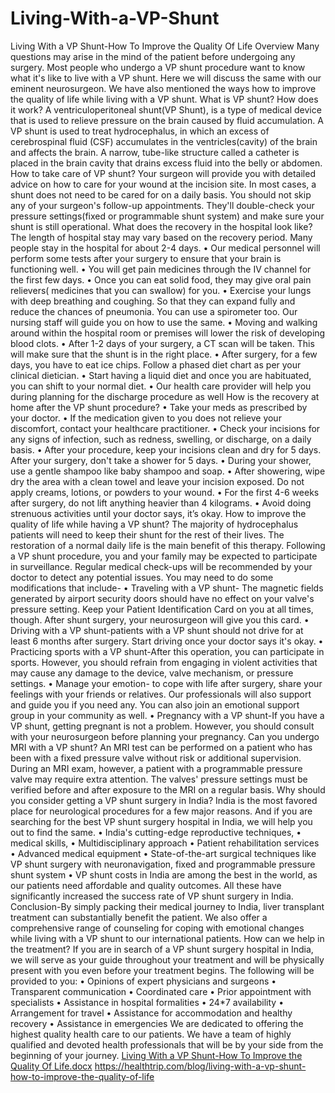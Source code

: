 # Living-With-a-VP-Shunt
Living With a VP Shunt-How To Improve the Quality Of Life
Overview
Many questions may arise in the mind of the patient before undergoing any surgery. Most people who undergo a VP shunt procedure want to know what it's like to live with a VP shunt. Here we will discuss the same with our eminent neurosurgeon. We have also mentioned the ways how to improve the quality of life while living with a VP shunt.
What is VP shunt? How does it work?
A ventriculoperitoneal shunt(VP Shunt), is a type of medical device that is used to relieve pressure on the brain caused by fluid accumulation. A VP shunt is used to treat hydrocephalus, in which an excess of cerebrospinal fluid (CSF) accumulates in the ventricles(cavity) of the brain and affects the brain.
A narrow, tube-like structure called a catheter is placed in the brain cavity that drains excess fluid into the belly or abdomen.
How to take care of VP shunt?
Your surgeon will provide you with detailed advice on how to care for your wound at the incision site. In most cases, a shunt does not need to be cared for on a daily basis.
You should not skip any of your surgeon's follow-up appointments. They'll double-check your pressure settings(fixed or programmable shunt system) and make sure your shunt is still operational.
What does the recovery in the hospital look like?
The length of hospital stay may vary based on the recovery period. Many people stay in the hospital for about 2-4 days.
•	Our medical personnel will perform some tests after your surgery to ensure that your brain is functioning well.
•	You will get pain medicines through the IV channel for the first few days.
•	Once you can eat solid food, they may give oral pain relievers( medicines that you can swallow) for you.
•	Exercise your lungs with deep breathing and coughing. So that they can expand fully and reduce the chances of pneumonia. You can use a spirometer too. Our nursing staff will guide you on how to use the same.
•	Moving and walking around within the hospital room or premises will lower the risk of developing blood clots.
•	After 1-2 days of your surgery, a CT scan will be taken. This will make sure that the shunt is in the right place.
•	After surgery, for a few days, you have to eat ice chips. Follow a phased diet chart as per your clinical dietician.
•	Start having a liquid diet and once you are habituated, you can shift to your normal diet.
•	Our health care provider will help you during planning for the discharge procedure as well
How is the recovery at home after the VP shunt procedure?
•	Take your meds as prescribed by your doctor.
•	If the medication given to you does not relieve your discomfort, contact your healthcare practitioner.
•	Check your incisions for any signs of infection, such as redness, swelling, or discharge, on a daily basis.
•	After your procedure, keep your incisions clean and dry for 5 days. After your surgery, don't take a shower for 5 days.
•	During your shower, use a gentle shampoo like baby shampoo and soap.
•	After showering, wipe dry the area with a clean towel and leave your incision exposed. Do not apply creams, lotions, or powders to your wound.
•	For the first 4-6 weeks after surgery, do not lift anything heavier than 4 kilograms.
•	Avoid doing strenuous activities until your doctor says, it’s okay.
How to improve the quality of life while having a VP shunt?
The majority of hydrocephalus patients will need to keep their shunt for the rest of their lives. The restoration of a normal daily life is the main benefit of this therapy.
Following a VP shunt procedure, you and your family may be expected to participate in surveillance. Regular medical check-ups will be recommended by your doctor to detect any potential issues. You may need to do some modifications that include-
•	Traveling with a VP shunt- The magnetic fields generated by airport security doors should have no effect on your valve's pressure setting.
Keep your Patient Identification Card on you at all times, though. After shunt surgery, your neurosurgeon will give you this card.
•	Driving with a VP shunt-patients with a VP shunt should not drive for at least 6 months after surgery. Start driving once your doctor says it's okay.
•	Practicing sports with a VP shunt-After this operation, you can participate in sports. However, you should refrain from engaging in violent activities that may cause any damage to the device, valve mechanism, or pressure settings.
•	Manage your emotion- to cope with life after surgery, share your feelings with your friends or relatives. Our professionals will also support and guide you if you need any. You can also join an emotional support group in your community as well.
•	Pregnancy with a VP shunt-If you have a VP shunt, getting pregnant is not a problem. However, you should consult with your neurosurgeon before planning your pregnancy.
Can you undergo MRI with a VP shunt?
An MRI test can be performed on a patient who has been with a fixed pressure valve without risk or additional supervision.
During an MRI exam, however, a patient with a programmable pressure valve may require extra attention. The valves' pressure settings must be verified before and after exposure to the MRI on a regular basis.
Why should you consider getting a VP shunt surgery in India?
India is the most favored place for neurological procedures for a few major reasons. And if you are searching for the best VP shunt surgery hospital in India, we will help you out to find the same.
•	India's cutting-edge reproductive techniques,
•	medical skills,
•	Multidisciplinary approach
•	Patient rehabilitation services
•	Advanced medical equipment
•	State-of-the-art surgical techniques like VP shunt surgery with neuronavigation, fixed and programmable pressure shunt system
•	VP shunt costs in India are among the best in the world, as our patients need affordable and quality outcomes.
All these have significantly increased the success rate of VP shunt surgery in India.
Conclusion-By simply packing their medical journey to India, liver transplant treatment can substantially benefit the patient. We also offer a comprehensive range of counseling for coping with emotional changes while living with a VP shunt to our international patients.
How can we help in the treatment?
If you are in search of a VP shunt surgery hospital in India, we will serve as your guide throughout your treatment and will be physically present with you even before your treatment begins. The following will be provided to you:
•	Opinions of expert physicians and surgeons
•	Transparent communication
•	Coordinated care
•	Prior appointment with specialists
•	Assistance in hospital formalities
•	24*7 availability
•	Arrangement for travel
•	Assistance for accommodation and healthy recovery
•	Assistance in emergencies
We are dedicated to offering the highest quality health care to our patients. We have a team of highly qualified and devoted health professionals that will be by your side from the beginning of your journey.
[Living With a VP Shunt-How To Improve the Quality Of Life.docx](https://github.com/fatimazarrin/Living-With-a-VP-Shunt/files/11648764/Living.With.a.VP.Shunt-How.To.Improve.the.Quality.Of.Life.docx) https://healthtrip.com/blog/living-with-a-vp-shunt-how-to-improve-the-quality-of-life
